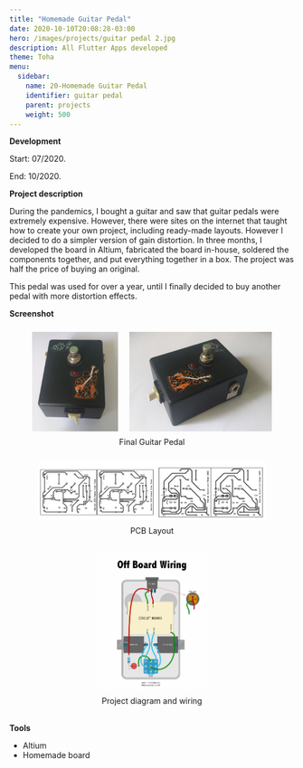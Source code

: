 ```yaml
---
title: "Homemade Guitar Pedal"
date: 2020-10-10T20:08:28-03:00
hero: /images/projects/guitar pedal 2.jpg
description: All Flutter Apps developed
theme: Toha
menu:
  sidebar:
    name: 20-Homemade Guitar Pedal
    identifier: guitar pedal
    parent: projects
    weight: 500
---
```



**Development**

Start: 07/2020.

End: 10/2020.


**Project description**

During the pandemics, I bought a guitar and saw that guitar pedals were extremely expensive. However, there were sites on the internet that taught how to create your own project, including ready-made layouts. However I decided to do a simpler version of gain distortion. In three months, I developed the board in Altium, fabricated the board in-house, soldered the components together, and put everything together in a box. The project was half the price of buying an original.

This pedal was used for over a year, until I finally decided to buy another pedal with more distortion effects.

**Screenshot**

<div style="display: flex; flex-direction: column;  align-items: center;">
  
  <div style="display: flex; flex-wrap: wrap; justify-content: center;">
    <img src="/posts/projects/images/electronics/guitar pedal 1.jpg" alt="Image 1" style="width: 30%; margin: 10px;">
    <img src="/posts/projects/images/electronics/guitar pedal 2.jpg" alt="Image 1" style="width: 50%; margin: 10px;">
    <figcaption>Final Guitar Pedal</figcaption>
  </div>

<br>
  <img src="/posts/projects/images/electronics/guitar pedal 3.png" alt="Image 1" style="width: 80%; margin: 10px;">
    <figcaption>PCB Layout</figcaption>
<br>
  <img src="/posts/projects/images/electronics/guitar pedal diagram.png" alt="Image 1" style="width: 40%; margin: 10px;">
    <figcaption>Project diagram and wiring</figcaption>
<br>

</div>

**Tools**
- Altium
- Homemade board